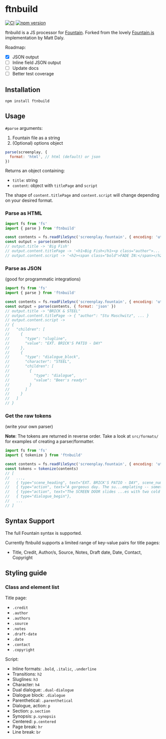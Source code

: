 # ftnbuild

[![CI](https://github.com/mgmarlow/ftnbuild/actions/workflows/main.yml/badge.svg)](https://github.com/mgmarlow/ftnbuild/actions/workflows/main.yml)
[![npm version](https://badge.fury.io/js/ftnbuild.svg)](https://badge.fury.io/js/ftnbuild)

ftnbuild is a JS processor for [Fountain](http://fountain.io/). Forked from the lovely [Fountain.js](https://github.com/mattdaly/Fountain.js) implementation by Matt Daly.

Roadmap:

- [x] JSON output
- [ ] Inline field JSON output
- [ ] Update docs
- [ ] Better test coverage

## Installation

```
npm install ftnbuild
```

## Usage

`#parse` arguments:

1. Fountain file as a string
2. (Optional) options object

```js
parse(screenplay, {
  format: 'html', // html (default) or json
})
```

Returns an object containing:

- `title`: string
- `content`: object with `titlePage` and `script`

The shape of `content.titlePage` and `content.script` will change depending on your desired format.

### Parse as HTML

```js
import fs from 'fs'
import { parse } from 'ftnbuild'

const contents = fs.readFileSync('screenplay.fountain', { encoding: 'utf-8' })
const output = parse(contents)
// output.title -> 'Big Fish'
// output.content.titlePage -> '<h1>Big Fish</h1><p class="author">...'
// output.content.script -> '<h2><span class="bold">FADE IN:</span></h2>...'
```

### Parse as JSON

(good for programmatic integrations)

```js
import fs from 'fs'
import { parse } from 'ftnbuild'

const contents = fs.readFileSync('screenplay.fountain', { encoding: 'utf-8' })
const output = parse(contents, { format: 'json' })
// output.title -> "BRICK & STEEL"
// output.content.titlePage -> { "author": "Stu Maschwitz", ... }
// output.content.script ->
// {
//   "children": [
//     {
//       "type": "slugline",
//       "value": "EXT. BRICK'S PATIO - DAY"
//     },
//     {
//       "type": "dialogue_block",
//       "character": "STEEL",
//       "children": [
//         {
//           "type": "dialogue",
//           "value": "Beer's ready!"
//         }
//       ]
//     }
//   ]
// }
```

### Get the raw tokens

(write your own parser)

**Note**: The tokens are returned in reverse order. Take a look at `src/formats/` for examples of creating a parser/formatter.

```js
import fs from 'fs'
import { tokenize } from 'ftnbuild'

const contents = fs.readFileSync('screenplay.fountain', { encoding: 'utf-8' })
const tokens = tokenize(contents)
// [
//   ...,
//   { type="scene_heading", text="EXT. BRICK'S PATIO - DAY", scene_number="1"},
//   { type="action", text="A gorgeous day. The su...emplating -- something."},
//   { type="action", text="The SCREEN DOOR slides ...es with two cold beers."},
//   { type="dialogue_begin"},
//   ...
// ]
```

## Syntax Support

The full Fountain syntax is supported.

Currently ftnbuild supports a limited range of key-value pairs for title pages:

- Title, Credit, Author/s, Source, Notes, Draft date, Date, Contact, Copyright

## Styling guide

### Class and element list

Title page:

- `.credit`
- `.author`
- `.authors`
- `.source`
- `.notes`
- `.draft-date`
- `.date`
- `.contact`
- `.copyright`

Script:

- Inline formats: `.bold`, `.italic`, `.underline`
- Transitions: `h2`
- Sluglines: `h3`
- Character: `h4`
- Dual dialogue: `.dual-dialogue`
- Dialogue block: `.dialogue`
- Parenthetical: `.parenthetical`
- Dialogue, action: `p`
- Section: `p.section`
- Synopsis: `p.synopsis`
- Centered: `p.centered`
- Page break: `hr`
- Line break: `br`

